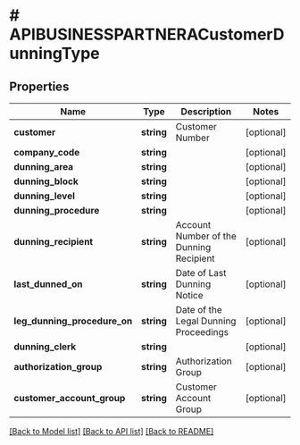 # # APIBUSINESSPARTNERACustomerDunningType

## Properties

Name | Type | Description | Notes
------------ | ------------- | ------------- | -------------
**customer** | **string** | Customer Number | [optional]
**company_code** | **string** |  | [optional]
**dunning_area** | **string** |  | [optional]
**dunning_block** | **string** |  | [optional]
**dunning_level** | **string** |  | [optional]
**dunning_procedure** | **string** |  | [optional]
**dunning_recipient** | **string** | Account Number of the Dunning Recipient | [optional]
**last_dunned_on** | **string** | Date of Last Dunning Notice | [optional]
**leg_dunning_procedure_on** | **string** | Date of the Legal Dunning Proceedings | [optional]
**dunning_clerk** | **string** |  | [optional]
**authorization_group** | **string** | Authorization Group | [optional]
**customer_account_group** | **string** | Customer Account Group | [optional]

[[Back to Model list]](../../README.md#models) [[Back to API list]](../../README.md#endpoints) [[Back to README]](../../README.md)

